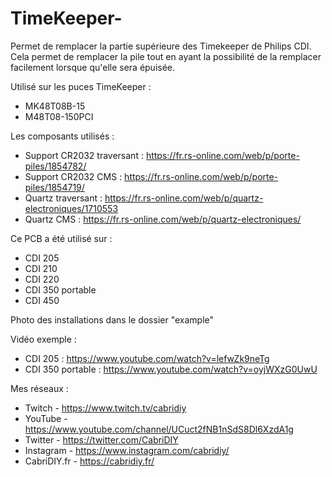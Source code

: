 # TimeKeeper-

Permet de remplacer la partie supérieure des Timekeeper de Philips CDI. Cela permet de remplacer la pile tout en ayant la possibilité de la remplacer facilement lorsque qu'elle sera épuisée. 

Utilisé sur les puces TimeKeeper : 
- MK48T08B-15
- M48T08-150PCI

Les composants utilisés : 
- Support CR2032 traversant : https://fr.rs-online.com/web/p/porte-piles/1854782/
- Support CR2032 CMS : https://fr.rs-online.com/web/p/porte-piles/1854719/
- Quartz traversant : https://fr.rs-online.com/web/p/quartz-electroniques/1710553
- Quartz CMS : https://fr.rs-online.com/web/p/quartz-electroniques/

Ce PCB a été utilisé sur :
 - CDI 205
 - CDI 210
 - CDI 220
 - CDI 350 portable
 - CDI 450
 
 Photo des installations dans le dossier "example"
 
 Vidéo exemple :
- CDI 205 : https://www.youtube.com/watch?v=lefwZk9neTg
- CDI 350 portable : https://www.youtube.com/watch?v=oyjWXzG0UwU



Mes réseaux : 
- Twitch - https://www.twitch.tv/cabridiy
- YouTube - https://www.youtube.com/channel/UCuct2fNB1nSdS8Dl6XzdA1g
- Twitter - https://twitter.com/CabriDIY
- Instagram - https://www.instagram.com/cabridiy/
- CabriDIY.fr - https://cabridiy.fr/
